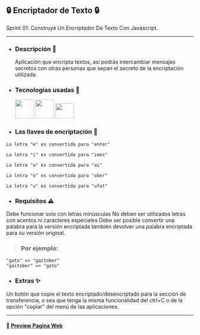 ## :lock:  Encriptador de Texto :lock:                                                        
 
Sprint 01: Construye Un Encriptador De Texto Con Javascript.
__________________________________________

- ###  Descripción :rocket:
  Aplicación que encripta textos, así podrás intercambiar mensajes secretos con otras personas que sepan el secreto de la encriptación utilizada.
  
- ### Tecnologias usadas :hammer:

 
  <img src="https://camo.githubusercontent.com/bfa71fe5e1eb3ca57a7e4ef9c6b2ca21414c4fdab27ac6861e211e7cfe8f7d9f/68747470733a2f2f70726f66696c696e61746f722e7269736861762e6465762f736b696c6c732d6173736574732f68746d6c352d6f726967696e616c2d776f72646d61726b2e737667" width = 50 height =50 >  <img src="https://camo.githubusercontent.com/1f14c9c472b21cf8790a4fb6914be3a3181e957ecc2b397775f06a989d20cb37/68747470733a2f2f70726f66696c696e61746f722e7269736861762e6465762f736b696c6c732d6173736574732f637373332d6f726967696e616c2d776f72646d61726b2e737667" width = 50 height = 50> <img src="https://camo.githubusercontent.com/7a2b6137fa6818b1c85f86347a6b4a75ee52681d4a190c506df972e3c5459980/68747470733a2f2f70726f66696c696e61746f722e7269736861762e6465762f736b696c6c732d6173736574732f6a6176617363726970742d6f726967696e616c2e737667" width = 50 height = 40 >



- ### Las llaves de encriptación  :key:
>
	La letra "e" es convertida para "enter"
	
	La letra "i" es convertida para "imes"
	
	La letra "a" es convertida para "ai"
	
	La letra "o" es convertida para "ober"
	
	La letra "u" es convertida para "ufat"

- ### Requisitos :warning:
 Debe funcionar solo con letras minúsculas
 No deben ser utilizados letras con acentos ni caracteres especiales
 Debe ser posible convertir una palabra para la versión encriptada también devolver una palabra encriptada para su versión original.

> ### Por ejemplo:
	"gato" => "gaitober"
	"gaitober" => "gato"


- ### Extras :sparkles:
 Un botón que copie el texto encriptado/desencriptado para la sección de transferencia, o sea que tenga la misma funcionalidad del ctrl+C o de la opción "copiar" del menú de las aplicaciones.
 
-----------
#### :page_facing_up: [ Preview Pagina Web](https://matiasc33.github.io/Encriptador-Texto/)
